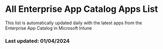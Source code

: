 # All Enterprise App Catalog Apps List 
This list is automatically updated daily with the latest apps from the Enterprise App Catalog in Microsoft Intune

### Last updated: 01/04/2024

<table>
</table>
